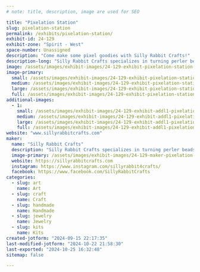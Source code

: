```yaml
---
# note: title, description, image are used for SEO

title: "Pixelation Station"
slug: pixelation-station
permalink: /exhibits/pixelation-station/
exhibit-id: 24-129
exhibit-zone: "Spirit - West"
space-number: Unassigned
description: "Come make some pixel goodies with Silly Rabbit Crafts!"
description-long: "Silly Rabbit Crafts specializes in turning perler beads into geeky art that will make any fanboy or fangirl’s day. Silly Rabbit brings all the gear so attendees can make fun goodies to take home."
image: /assets/images/exhibit-images/24-129-exhibit-pixelation-station-26195676-1564375090313682-4796847345644041191-n-large.png
image-primary: 
  small: /assets/images/exhibit-images/24-129-exhibit-pixelation-station-26195676-1564375090313682-4796847345644041191-n-small.png
  medium: /assets/images/exhibit-images/24-129-exhibit-pixelation-station-26195676-1564375090313682-4796847345644041191-n-medium.png
  large: /assets/images/exhibit-images/24-129-exhibit-pixelation-station-26195676-1564375090313682-4796847345644041191-n-large.png
  full: /assets/images/exhibit-images/24-129-exhibit-pixelation-station-26195676-1564375090313682-4796847345644041191-n-full.png
additional-images: 
  - 1:
    small: /assets/images/exhibit-images/24-129-exhibit-addl1-pixelation-station-26731116-1571976736220184-4894636926670507937-n-small.jpg
    medium: /assets/images/exhibit-images/24-129-exhibit-addl1-pixelation-station-26731116-1571976736220184-4894636926670507937-n-medium.jpg
    large: /assets/images/exhibit-images/24-129-exhibit-addl1-pixelation-station-26731116-1571976736220184-4894636926670507937-n-large.jpg
    full: /assets/images/exhibit-images/24-129-exhibit-addl1-pixelation-station-26731116-1571976736220184-4894636926670507937-n-full.jpg
website: "www.sillyrabbitcrafts.com"
maker: 
  name: "Silly Rabbit Crafts"
  description: "Silly Rabbit Crafts specializes in turning perler beads into geeky art that will make any fanboy or fangirl’s day. Silly Rabbit brings all the gear so attendees can make fun goodies to take home."
  image-primary: /assets/images/exhibit-images/24-129-maker-pixelation-station-2f8ef497-409b-4937-8ea5-7de6cd291fdd-medium.jpeg
  website: https://sillyrabbitcrafts.com
  instagram: https://www.instagram.com/sillyrabbit4crafts/
  facebook: https://www.facebook.com/SillyRabbitCrafts
categories: 
  - slug: art
    name: Art
  - slug: craft
    name: Craft
  - slug: handmade
    name: Handmade
  - slug: jewelry
    name: Jewelry
  - slug: kits
    name: Kits
created-jotform: "2024-09-15 22:17:35"
last-modified-jotform: "2024-10-22 21:58:30"
last-exported: "2024-10-25 16:32:48"
sitemap: false

---
```

